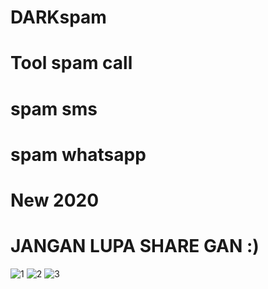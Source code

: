 # DARKspam
# Tool spam call
#      spam sms
#      spam whatsapp
# New  2020
# JANGAN LUPA SHARE GAN :)

![1](https://user-images.githubusercontent.com/49472584/76677786-ee2c3b80-6604-11ea-926e-fcd038a2880b.png)
![2](https://user-images.githubusercontent.com/49472584/76677787-eff5ff00-6604-11ea-9cdd-9d7e0204c883.png)
![3](https://user-images.githubusercontent.com/49472584/76677788-f08e9580-6604-11ea-9cef-026c86a804e9.png)
